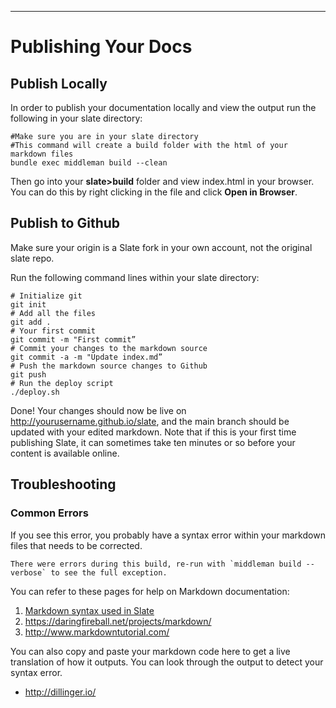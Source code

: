---
# Publishing Your Docs

## Publish Locally

In order to publish your documentation locally and view the output run the following in your slate directory:

``` shell
#Make sure you are in your slate directory 
#This command will create a build folder with the html of your markdown files
bundle exec middleman build --clean

```
Then go into your **slate>build** folder and view index.html in your browser. You can do this by right clicking in the file and click **Open in Browser**.

## Publish to Github

Make sure your origin is a Slate fork in your own account, not the original slate repo. 

Run the following command lines within your slate directory:

``` shell
# Initialize git
git init
# Add all the files
git add .
# Your first commit
git commit -m "First commit”
# Commit your changes to the markdown source
git commit -a -m "Update index.md”
# Push the markdown source changes to Github
git push
# Run the deploy script
./deploy.sh

```

Done! Your changes should now be live on http://yourusername.github.io/slate, and the main branch should be updated with your edited markdown. Note that if this is your first time publishing Slate, it can sometimes take ten minutes or so before your content is available online.

## Troubleshooting

### Common Errors

If you see this error, you probably have a syntax error within your markdown files that needs to be corrected.

``` shell
There were errors during this build, re-run with `middleman build --verbose` to see the full exception.
```

You can refer to these pages for help on Markdown documentation:

1. [Markdown syntax used in Slate](https://github.com/lord/slate/wiki/Markdown-Syntax)
2. https://daringfireball.net/projects/markdown/
3. http://www.markdowntutorial.com/

You can also copy and paste your markdown code here to get a live translation of how it outputs. You can look through the output to detect your syntax error.

* http://dillinger.io/


